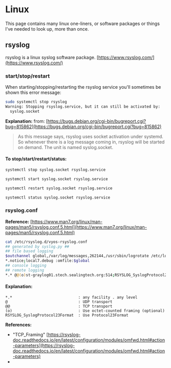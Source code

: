 # Linux

This page contains many linux one-liners, or software packages or things I've needed to look up, more than once.

## rsyslog
rsyslog is a linux syslog software package. [https://www.rsyslog.com/](https://www.rsyslog.com/)

### start/stop/restart

When starting/stopping/restarting the rsyslog service you'll sometimes be shown this error message:
```bash
sudo systemctl stop rsyslog
Warning: Stopping rsyslog.service, but it can still be activated by:
  syslog.socket
```

**Explanation:** from: [https://bugs.debian.org/cgi-bin/bugreport.cgi?bug=815862](https://bugs.debian.org/cgi-bin/bugreport.cgi?bug=815862)
>As this message says, rsyslog uses socket activation under systemd.
So whenever there is a log message coming in, rsyslog will be started on
demand. The unit is named syslog.socket.

#### To stop/start/restart/status:

```bash
systemctl stop syslog.socket rsyslog.service

systemctl start syslog.socket rsyslog.service

systemctl restart syslog.socket rsyslog.service

systemctl status syslog.socket rsyslog.service
```

### rsyslog.conf

**Reference:** [https://www.man7.org/linux/man-pages/man5/rsyslog.conf.5.html](https://www.man7.org/linux/man-pages/man5/rsyslog.conf.5.html)

```bash
cat /etc/rsyslog.d/vyos-rsyslog.conf
## generated by syslog.py ##
## file based logging
$outchannel global,/var/log/messages,262144,/usr/sbin/logrotate /etc/logrotate.d/vyos-rsyslog
*.notice;local7.debug :omfile:$global
## console logging
## remote logging
*.* @@(o)st-graylog01.stech.sealingtech.org:514;RSYSLOG_SyslogProtocol23Format
```

#### Explanation:

```text
*.*                             : any facility . any level
@                               : UDP transport
@@                              : TCP transport
(o)                             : Use octet-counted framing (optional)
RSYSLOG_SyslogProtocol23Format  : Use Protocol23Format
```

**References:** 

- "TCP_Framing" [https://rsyslog-doc.readthedocs.io/en/latest/configuration/modules/omfwd.html#action-parameters](https://rsyslog-doc.readthedocs.io/en/latest/configuration/modules/omfwd.html#action-parameters)
- 
